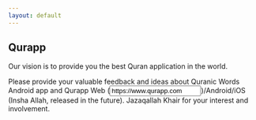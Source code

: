 ```yaml
---
layout: default
---
```


## Qurapp

Our vision is to provide you the best Quran application in the world.

Please provide your valuable feedback and ideas about Quranic Words Android app and Qurapp Web (<input type="text" value="https://www.qurapp.com">)/Android/iOS (Insha Allah, released in the future). Jazaqallah Khair for your interest and involvement.

<!--
Go to [Discussion Page](https://www.qurapp.com/discussion)
-->
